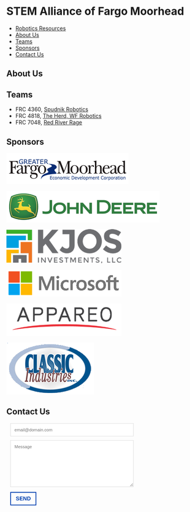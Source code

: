# STEM Alliance of Fargo Moorhead

- [Robotics Resources](resources)
- [About Us](#about-us)
- [Teams](#teams)
- [Sponsors](#sponsors)
- [Contact Us](#contact-us)

## About Us

## Teams
- FRC 4360, [Spudnik Robotics](http://www.moorheadrobotics.org/)
- FRC 4818, [The Herd, WF Robotics](http://www.wfrobotics.org/)
- FRC 7048, [Red River Rage](http://www.redriverrage.com)

## Sponsors

[![Greater Fargo/Moorhead Economic Development Corporation](logos/gfmedc.png)](http://gfmedc.com/)

[![John Deere](logos/johndeere.png)](http://deere.com/)

[![KJOS Investments](logos/kjos.png)](http://www.kjosinvestments.com/)

[![Microsoft](logos/microsoft.png)](https://www.microsoft.com/)

[![Appareo](logos/appareo.png)](https://www.appareo.com/)

[![Classic Industries](logos/classicindustries.png)](http://www.alumadeck.com/)

## Contact Us

<style>
 input, textarea {
    width:300px;
    font-size: 0.8em;
    font-family: 'proxima-nova-soft', sans-serif; 
    border: 1px solid #ddd; 
    background: #fff; 
    padding: 0.9em;
    transition: all 0.3s ease-in-out;
 }
 button {
    font-size: 1em;
    text-transform: uppercase;
    font-weight: 600;
    border: 2px solid #0040b0;
    color: #0040b0;
    background: transparent;
    line-height: 1em;
    padding: 0.6em 0.9em;
    transition: all 0.3s ease-in-out;
 }
</style>
<form id="formaction" method="POST">
  <div style="width:100%; margin:10px">
    <input type="email" name="email" placeholder="email@domain.com">
  </div>
  <div style="width:100%; margin:10px">
    <textarea name="message" placeholder="Message" style="height:100px"></textarea>
  </div>
  <div style="width:100%; margin:10px">
    <button type="submit">Send</button>
  </div>
</form>
<script>
    var contactform =  document.getElementById('formaction');
    contactform.setAttribute('action', '//formspree.io/' + 'contact' + '@' + 'stemalliancefm' + '.' + 'org');
</script>